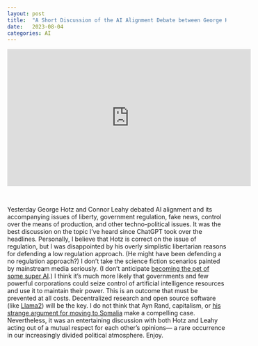 ```yaml
---
layout: post
title:  "A Short Discussion of the AI Alignment Debate between George Hotz and Connor Leahy"
date:   2023-08-04
categories: AI
---
```



<iframe width="560" height="315" src="https://www.youtube.com/embed/8LxTWIaInok" title="YouTube video player" frameborder="0" allow="accelerometer; autoplay; clipboard-write; encrypted-media; gyroscope; picture-in-picture; web-share" allowfullscreen></iframe>

&nbsp;

Yesterday George Hotz and Connor Leahy debated AI alignment and its accompanying issues of liberty, government regulation, fake news, control over the means of production, and other techno-political issues. It was the best discussion on the topic I’ve heard since ChatGPT took over the headlines. Personally, I believe that Hotz is correct on the issue of regulation, but I was disappointed by his overly simplistic libertarian reasons for defending a low regulation approach. (He might have been defending a no regulation approach?) I don’t take the science fiction scenarios painted by mainstream media seriously. (I don’t anticipate [becoming the pet of some super AI](https://www.theguardian.com/technology/2015/jun/25/apple-co-founder-steve-wozniak-says-humans-will-be-robots-pets).) I think it’s much more likely that governments and few powerful corporations could seize control of artificial intelligence resources and use it to maintain their power. This is an outcome that must be prevented at all costs. Decentralized research and open source software (like [Llama2](https://ai.meta.com/llama/)) will be the key. I do not think that Ayn Rand, capitalism, or [his strange argument for moving to Somalia](https://www.youtube.com/live/8LxTWIaInok?feature=share&t=1309) make a compelling case. Nevertheless, it was an entertaining discussion with both Hotz and Leahy acting out of a mutual respect for each other’s opinions— a rare occurrence in our increasingly divided political atmosphere. Enjoy.